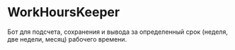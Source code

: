 # WorkHoursKeeper
Бот для подсчета, сохранения и вывода за определенный срок (неделя, две недели, месяц) рабочего времени.
